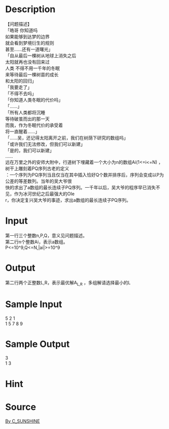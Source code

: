 
# Description

<div class="content"><div>【问题描述】</div>
<div>「皓哥 你知道吗</div>
<div>如果能够到达梦的边界</div>
<div>就会看到梦境衍生的规则</div>
<div>甚至……还有一道曙光」</div>
<div></div>
<div>「自从最后一棵树从地球上消失之后</div>
<div>太阳就再也没有回来过</div>
<div>人类 不得不用一千年的冬眠</div>
<div>来等待最后一棵树苗的成长</div>
<div>和太阳的回归」</div>
<div></div>
<div>「我要走了」</div>
<div>「不得不去吗」</div>
<div>「你知道人类冬眠的代价吗」</div>
<div>「……」</div>
<div>「所有人类都将沉睡</div>
<div>等待破茧而出的那一天</div>
<div>而我，作为冬眠代价的承受着</div>
<div>将一直醒着……」</div>
<div></div>
<div>「……吴，还记得太阳离开之前，我们在树荫下研究的数组吗」</div>
<div>「或许我们无法修改，但我们可以新建」</div>
<div>「是的，我们可以新建」</div>
<div>……</div>
<div></div>
<div>远在万里之外的安师大附中，行道树下埋藏着一个大小为n的数组Ai(1&lt;=i&lt;=N) ，树干上雕刻着PQ序列古老的定义</div>
<div>：一个序列为PQ序列当且仅当在其中插入恰好Q个数并排序后，序列会变成以P为公差的等差数列。当年的吴大爷很</div>
<div>快的求出了a数组的最长连续子PQ序列。一千年以后，吴大爷的程序早已消失不见，作为冰河世纪之后最强大的OIe</div>
<div>r，你决定复兴吴大爷的事迹，求出a数组的最长连续子PQ序列。</div></div>

# Input

<div class="content"><div>
<div>第一行三个整数n,P,Q，意义见问题描述。</div>
<div>第二行n个整数Ai，表示a数组。</div>
<div>P&lt;=10^9,Q&lt;=N,|ai|&gt;=10^9</div>
</div>
<p></p></div>

# Output

<div class="content"><div></div>
<div>第二行两个正整数L,R，表示最优解A<sub>L,R</sub> ，多组解请选择最小的L</div>
<div></div>
<p></p></div>

# Sample Input

<div class="content"><span class="sampledata">5 2 1<br/>
1 5 7 8 9</span></div>

# Sample Output

<div class="content"><span class="sampledata">3<br/>
1 3</span></div>

# Hint

<div class="content"><p></p></div>

# Source

<div class="content"><p><a href="problemset.php?search=By C_SUNSHINE">By C_SUNSHINE</a></p></div>

